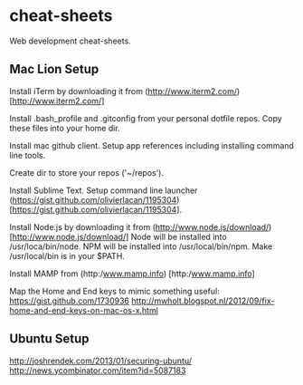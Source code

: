 cheat-sheets
============

Web development cheat-sheets.


## Mac Lion Setup

Install iTerm by downloading it from (http://www.iterm2.com/) [http://www.iterm2.com/]

Install .bash_profile and .gitconfig from your personal dotfile repos. Copy these files into your home dir.

Install mac github client. Setup app references including installing command line tools.

Create dir to store your repos ('~/repos').  

Install Sublime Text.
Setup command line launcher (https://gist.github.com/olivierlacan/1195304) [https://gist.github.com/olivierlacan/1195304].

Install Node.js by downloading it from (http://www.node.js/download/) [http://www.node.js/download/]
Node will be installed into /usr/loca/bin/node. NPM will be installed into /usr/local/bin/npm. Make /usr/local/bin is in your $PATH.

Install MAMP from (http:/www.mamp.info) [http:/www.mamp.info]

Map the Home and End keys to mimic something useful: 
https://gist.github.com/1730936
http://mwholt.blogspot.nl/2012/09/fix-home-and-end-keys-on-mac-os-x.html

## Ubuntu Setup ##

http://joshrendek.com/2013/01/securing-ubuntu/
http://news.ycombinator.com/item?id=5087183
